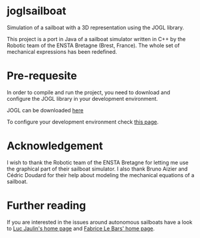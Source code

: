 # joglsailboat
Simulation of a sailboat with a 3D representation using the JOGL library.

This project is a port in Java of a sailboat simulator written in C++ by the Robotic team of the ENSTA Bretagne (Brest, France). The whole set of mechanical expressions has been redefined.

# Pre-requesite

In order to compile and run the project, you need to download and configure the JOGL library in your development environment.

JOGL can be downloaded [here](https://jogamp.org/deployment/jogamp-current/archive/jogamp-all-platforms.7z)

To configure your development environment check [this page](https://jogamp.org/wiki/index.php/Setting_up_a_JogAmp_project_in_your_favorite_IDE).

# Acknowledgement

I wish to thank the Robotic team of the ENSTA Bretagne for letting me use the graphical part of their sailboat simulator.
I also thank Bruno Aizier and Cédric Doudard for their help about modeling the mechanical equations of a sailboat.

# Further reading

If you are interested in the issues around autonomous sailboats have a look to [Luc Jaulin's home page](https://www.ensta-bretagne.fr/jaulin/) and [Fabrice Le Bars' home page](http://www.ensta-bretagne.fr/lebars/).
